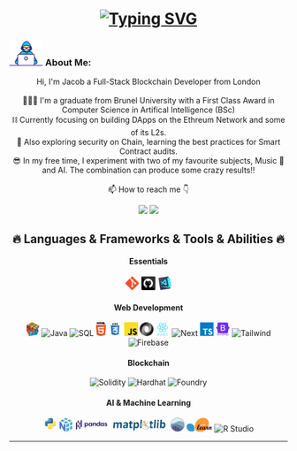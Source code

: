 <!--
**bg5fxp-JF/bg5fxp-JF** is a ✨ _special_ ✨ repository because its `README.md` (this file) appears on your GitHub profile.

Here are some ideas to get you started:

- 🔭 I’m currently working on ...
- 🌱 I’m currently learning ...
- 👯 I’m looking to collaborate on ...
- 🤔 I’m looking for help with ...
- 💬 Ask me about ...
- 📫 How to reach me: ...
- 😄 Pronouns: ...
- ⚡ Fun fact: ...
-->


<h1 align="center">
<a href="https://git.io/typing-svg"><img src="https://readme-typing-svg.demolab.com?font=Fira+Code&pause=1000&center=true&width=435&lines=Hello...+I'm+Jacob;I+love+all+things+Blockchain+%E2%9A%9B%EF%B8%8F+;Music+%F0%9F%8E%B5;And+AI+%F0%9F%A6%BE" alt="Typing SVG" /></a>
</h1>
   
###  <img src="/images/Developer.gif" alt="developer gif"  height="45px">  About Me:
<p align="center">
  Hi, I'm Jacob a Full-Stack Blockchain Developer from London
  <br>
  <br>
  👨🏽‍🎓 I'm a graduate from Brunel University with a First Class Award in Computer Science in Artifical Intelligence (BSc)
  <br>
   ⛓ Currently focusing on building DApps on the Ethreum Network and some of its L2s. 
  <br>
   🔐 Also exploring security on Chain, learning the best practices for Smart Contract audits.
  <br>
  😎 In my free time, I experiment with two of my favourite subjects, Music 🎵 and AI. The combination can produce some crazy results‼
  
  <br>
  <br>
  📫 How to reach me 👇
</p>
<p align="center"> <a href="https://www.linkedin.com/in/jacob-fecunda"><img src="https://img.shields.io/badge/linkedin-%230077B5.svg?&style=for-the-badge&logo=linkedin&logoColor=white" height=23></a> <a href="mailto:jacobfecunda@outlook.com"><img src="https://img.shields.io/badge/Microsoft_Outlook-0078D4?style=for-the-badge&logo=microsoft-outlook&logoColor=white" height=23></a> 

<h2 align="center">🔥 Languages & Frameworks & Tools & Abilities 🔥</h2>
<h4 align="center">Essentials</h4>
<p align="center">
   <img title="Git" height="25" src="images/git-original.svg">
  <img title="GitHub" height="25" src="images/github.svg">
  <img title="Visual Studio Code" height="25" src="images/vscode.png">
</p>
<h4 align="center">Web Development</h4>
<p align="center">
  <img title="Problem Solving" height="25" src="images/problemSolving.png">
  <img title="Java" height="25" src="https://www.vectorlogo.zone/logos/java/java-icon.svg">
  <img title="SQL" height="25" src="https://www.vectorlogo.zone/logos/sqlite/sqlite-icon.svg">
  <img title="HTML5" height="25" src="images/html5.svg">
  <img title="CSS" height="25" src="images/css.svg">
  <img title="Javascript" height="25" src="images/javascript.svg">
  <img title="JSON" height="25" src="images/json.svg">
  <img title="React" height="25" src="https://raw.githubusercontent.com/devicons/devicon/master/icons/react/react-original-wordmark.svg">
  <img title="Next" height="25" src="https://github.com/jalbertsr/logo-badge-images/blob/master/img/rsz_nextjs.png?raw=true">
  <img title="Typescript" height="25" src="https://raw.githubusercontent.com/devicons/devicon/master/icons/typescript/typescript-original.svg">
  <img title="Bootstrap" height="25" src="https://raw.githubusercontent.com/devicons/devicon/master/icons/bootstrap/bootstrap-plain-wordmark.svg">
  <img title="Tailwind" height="25" src="https://www.vectorlogo.zone/logos/tailwindcss/tailwindcss-icon.svg">
  <img title="Firebase" height="25" src="https://www.vectorlogo.zone/logos/firebase/firebase-icon.svg">

</p>
<h4 align="center">Blockchain</h4>
<p align="center">
   <img title="Solidity" height="25" src="https://www.vectorlogo.zone/logos/ethereum/ethereum-icon.svg">
  <img title="Hardhat" height="25" src="https://seeklogo.com/images/H/hardhat-logo-888739EBB4-seeklogo.com.png">
  <img title="Foundry" height="25" src="https://avatars.githubusercontent.com/u/99892494?s=280&v=4">
</p>
<h4 align="center">AI & Machine Learning</h4>
<p align="center">
  <img title="Python" height="25" src="images/python-original.svg">
  <img title="Numpy" height="25" src="images/numpy.svg">
  <img title="Pandas" height="25" src="images/pandas.svg">
  <img title="Matplotlib" height="25" src="images/matplotlib.svg">
  <img title="Seaborn" height="25" src="images/seaborn.svg">
  <img title="Scikit Learn" height="25" src="images/Scikit_learn.svg">
  <img title="R Studio" height="25" src="https://www.vectorlogo.zone/logos/r-project/r-project-icon.svg">
</p>
<hr>


